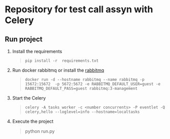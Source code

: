 # Repository for test call assyn with Celery

## Run project

 1. Install the requirements
	> `pip install -r  requirements.txt`
 2. Run docker rabbitmq or install the [rabbitmq](https://www.rabbitmq.com/download.html)
	 > `docker run -d --hostname rabbitmq --name rabbitmq -p 15672:15672  -p 5672:5672 -e RABBITMQ_DEFAULT_USER=guest -e RABBITMQ_DEFAULT_PASS=guest rabbitmq:3-management`
3. Start the Celery
	>  `celery -A tasks worker -c <number concurrents> -P eventlet -Q celery,hello --loglevel=info --hostname=localtasks`

4. Execute the project
	> python run.py


